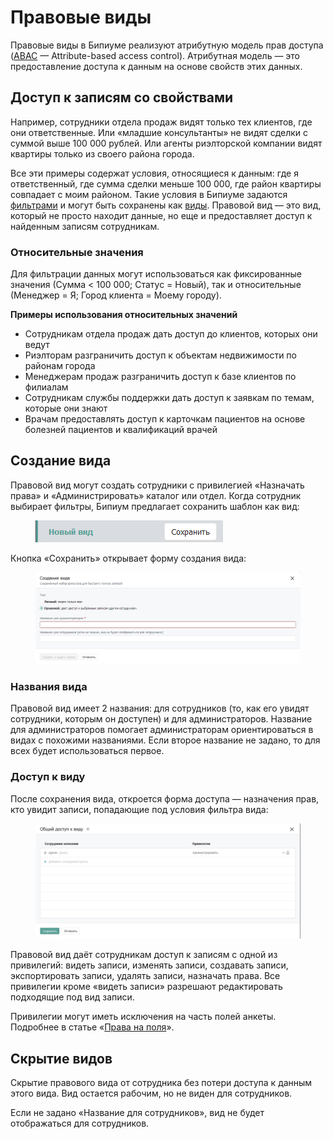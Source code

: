 # Правовые виды

Правовые виды в Бипиуме реализуют атрибутную модель прав доступа ([ABAC](https://www.wikiwand.com/en/Attribute-based\_access\_control) — Attribute-based access control). Атрибутная модель — это предоставление доступа к данным на основе свойств этих данных.

## Доступ к записям со свойствами

Например, сотрудники отдела продаж видят только тех клиентов, где они ответственные. Или «младшие консультанты» не видят сделки с суммой выше 100 000 рублей. Или агенты риэлторской компании видят квартиры только из своего района города.

Все эти примеры содержат условия, относящиеся к данным: где я ответственный, где сумма сделки меньше 100 000, где район квартиры совпадает с моим районом. Такие условия в Бипиуме задаются [фильтрами](filters.md) и могут быть сохранены как [виды](views.md). Правовой вид — это вид, который не просто находит данные, но еще и предоставляет доступ к найденным записям сотрудникам.

### Относительные значения

Для фильтрации данных могут использоваться как фиксированные значения (Сумма < 100 000; Статус = Новый), так и относительные (Менеджер = Я; Город клиента = Моему городу).

**Примеры использования относительных значений**

* Сотрудникам отдела продаж дать доступ до клиентов, которых они ведут
* Риэлторам разграничить доступ к объектам недвижимости по районам города
* Менеджерам продаж разграничить доступ к базе клиентов по филиалам
* Сотрудникам службы поддержки дать доступ к заявкам по темам, которые они знают
* Врачам предоставлять доступ к карточкам пациентов на основе болезней пациентов и квалификаций врачей

## Создание вида

Правовой вид могут создать сотрудники с привилегией «Назначать права» и «Администрировать» каталог или отдел. Когда сотрудник выбирает фильтры, Бипиум предлагает сохранить шаблон как вид:

<figure><img src=".gitbook/assets/viewCreate.png" alt=""><figcaption></figcaption></figure>

Кнопка «Сохранить» открывает форму создания вида:

<figure><img src=".gitbook/assets/viewAnotherCreate.png" alt=""><figcaption></figcaption></figure>

### Названия вида

Правовой вид имеет 2 названия: для сотрудников (то, как его увидят сотрудники, которым он доступен) и для администраторов. Название для администраторов помогает администраторам ориентироваться в видах с похожими названиями. Если второе название не задано, то для всех будет использоваться первое.

### Доступ к виду

После сохранения вида, откроется форма доступа — назначения прав, кто увидит записи, попадающие под условия фильтра вида:

<figure><img src=".gitbook/assets/viewAccess.png" alt=""><figcaption></figcaption></figure>

Правовой вид даёт сотрудникам доступ к записям с одной из привилегий: видеть записи, изменять записи, создавать записи, экспортировать записи, удалять записи, назначать права. Все привилегии кроме «видеть записи» разрешают редактировать подходящие под вид записи.

Привилегии могут иметь исключения на часть полей анкеты. Подробнее в статье «[Права на поля](policy-fields.md)».

## Скрытие видов

Скрытие правового вида от сотрудника без потери доступа к данным этого вида. Вид остается рабочим, но не виден для сотрудников.

Если не задано «Название для сотрудников», вид не будет отображаться для сотрудников.
